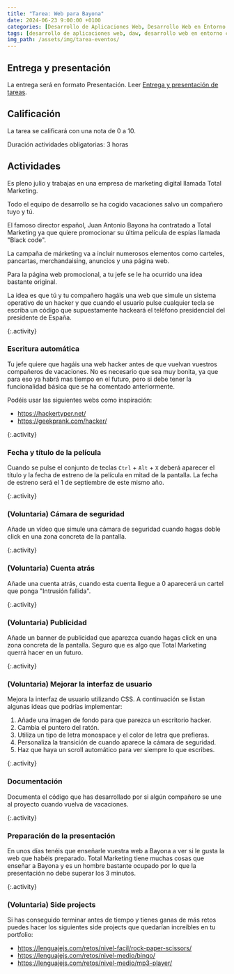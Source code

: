 ```yaml
---
title: "Tarea: Web para Bayona"
date: 2024-06-23 9:00:00 +0100
categories: [Desarrollo de Aplicaciones Web, Desarrollo Web en Entorno Cliente]
tags: [desarrollo de aplicaciones web, daw, desarrollo web en entorno cliente, dwec, practica, tarea, javascript]
img_path: /assets/img/tarea-eventos/
---
```


## Entrega y presentación

La entrega será en formato Presentación. Leer [Entrega y presentación de tareas](/posts/entrega-presentacion-tareas/).

## Calificación

La tarea se calificará con una nota de 0 a 10.

Duración actividades obligatorias: 3 horas

## Actividades

Es pleno julio y trabajas en una empresa de marketing digital llamada Total Marketing.

Todo el equipo de desarrollo se ha cogido vacaciones salvo un compañero tuyo y tú.

El famoso director español, Juan Antonio Bayona ha contratado a Total Marketing ya que quiere promocionar su última película de espías llamada "Black code".

La campaña de márketing va a incluir numerosos elementos como carteles, pancartas, merchandaising, anuncios y una página web.

Para la página web promocional, a tu jefe se le ha ocurrido una idea bastante original.

La idea es que tú y tu compañero hagáis una web que simule un sistema operativo de un hacker y que cuando el usuario pulse cualquier tecla se escriba un código que supuestamente hackeará el teléfono presidencial del presidente de España.

{:.activity}
### Escritura automática

Tu jefe quiere que hagáis una web hacker antes de que vuelvan vuestros compañeros de vacaciones. No es necesario que sea muy bonita, ya que para eso ya habrá mas tiempo en el futuro, pero si debe tener la funcionalidad básica que se ha comentado anteriormente.

Podéis usar las siguientes webs como inspiración:

- <https://hackertyper.net/>
- <https://geekprank.com/hacker/>

{:.activity}
### Fecha y título de la película

Cuando se pulse el conjunto de teclas `Ctrl` + `Alt` + `X` deberá aparecer el título y la fecha de estreno de la película en mitad de la pantalla. La fecha de estreno será el 1 de septiembre de este mismo año.

{:.activity}
### (Voluntaria) Cámara de seguridad

Añade un vídeo que simule una cámara de seguridad cuando hagas doble click en una zona concreta de la pantalla.

{:.activity}
### (Voluntaria) Cuenta atrás

Añade una cuenta atrás, cuando esta cuenta llegue a 0 aparecerá un cartel que ponga "Intrusión fallida".

{:.activity}
### (Voluntaria) Publicidad

Añade un banner de publicidad que aparezca cuando hagas click en una zona concreta de la pantalla. Seguro que es algo que Total Marketing querrá hacer en un futuro.

{:.activity}
### (Voluntaria) Mejorar la interfaz de usuario

Mejora la interfaz de usuario utilizando CSS. A continuación se listan algunas ideas que podrías implementar:

1. Añade una imagen de fondo para que parezca un escritorio hacker.
1. Cambia el puntero del ratón.
1. Utiliza un tipo de letra monospace y el color de letra que prefieras.
1. Personaliza la transición de cuando aparece la cámara de seguridad.
1. Haz que haya un scroll automático para ver siempre lo que escribes.

{:.activity}
### Documentación

Documenta el código que has desarrollado por si algún compañero se une al proyecto cuando vuelva de vacaciones.

{:.activity}
### Preparación de la presentación

En unos días tenéis que enseñarle vuestra web a Bayona a ver si le gusta la web que habéis preparado. Total Marketing tiene muchas cosas que enseñar a Bayona y es un hombre bastante ocupado por lo que la presentación no debe superar los 3 minutos.

{:.activity}
### (Voluntaria) Side projects

Si has conseguido terminar antes de tiempo y tienes ganas de más retos puedes hacer los siguientes side projects que quedarían increíbles en tu portfolio:

- <https://lenguajejs.com/retos/nivel-facil/rock-paper-scissors/>
- <https://lenguajejs.com/retos/nivel-medio/bingo/>
- <https://lenguajejs.com/retos/nivel-medio/mp3-player/>

